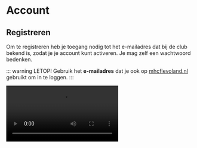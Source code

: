 # Account

## Registreren
Om te registreren heb je toegang nodig tot het e-mailadres dat bij de club bekend is, zodat je je account kunt activeren. Je mag zelf een wachtwoord bedenken.

::: warning LETOP!
Gebruik het **e-mailadres** dat je ook op [mhcflevoland.nl](http://mhcflevoland.nl/) gebruikt om in te loggen.
:::

<video src="/video/create-account.mov" controls="controls" />

## Meerdere accounts

### Is het mogelijk om op een apparaat meerdere accounts te hebben?
> Ja dat is mogelijk. Op twee manieren
> 1. met meerdere losse accounts
> 2. met een [een account met meerdere leden](#meerdere-accounts-met-zelfde-email)

### Werken met losse accounts:

<video src="/video/switching-accounts.mov" controls="controls" />
::: warning LETOP!
Wat hier gedemonteerd in de video werkt alleen op IOS (Apple telefoons)
:::
## Meerdere accounts met zelfde email

### Meerdere accounts met de zelfde email?
> Een meerdere accounts met zelfde email is een account waar meerdere kinderen onder vallen om dat ze de zelfde email hebben.<br>
> Zie het als een account met één login om meerdere lidmaatschappen kan zien op de clubapp.
::: tip E-mail wijzigen om dit op op te zetten ?
Dit kan je aan passen op  [mhcflevoland.nl(wijzig gegevens)](https://www.mhcflevoland.nl/index.php?page=Wijzig_gegevens) <br>
Uitleg: klik [hier](https://wiki.mhcflevoland.nl/clubapp/faq.html#hoe-wijzig-ik-mijn-e-mail-address-op-allunited-mhcflevoland-nl)

:::
Dit staat los van een familie account in allunited.

![account switch image](/img/account_switch.jpeg)


::: tip Problemen met je account of vragen?
Stuur dan gerust een e-mail naar [clubapp@mhcflevoland.nl](mailto:clubapp@mhcflevoland.nl)
:::
